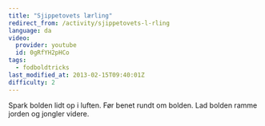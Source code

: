 ```yaml
---
title: "Sjippetovets lærling"
redirect_from: /activity/sjippetovets-l-rling
language: da
video:
  provider: youtube
  id: 0gRfYH2pHCo
tags:
  - fodboldtricks
last_modified_at: 2013-02-15T09:40:01Z
difficulty: 2
---
```


Spark bolden lidt op i luften. Før benet rundt om bolden. Lad bolden ramme
jorden og jongler videre.
